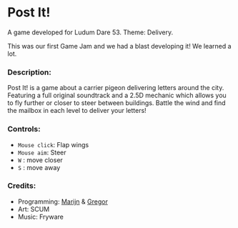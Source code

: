 # Post It!
A game developed for Ludum Dare 53. Theme: Delivery.

This was our first Game Jam and we had a blast developing it! We learned a lot.

### Description:
Post It! is a game about a carrier pigeon delivering letters around the city. Featuring a full original soundtrack and a 2.5D mechanic which allows you to fly further or closer to steer between buildings. Battle the wind and find the mailbox in each level to deliver your letters!

### Controls:
- `Mouse click`: Flap wings
- `Mouse aim`: Steer
- `W` : move closer
- `S` : move away

### Credits:
- Programming: [Marijn](github.com/mllcraenen) & [Gregor](github.com/GregorFC)
- Art: SCUM
- Music: Fryware
